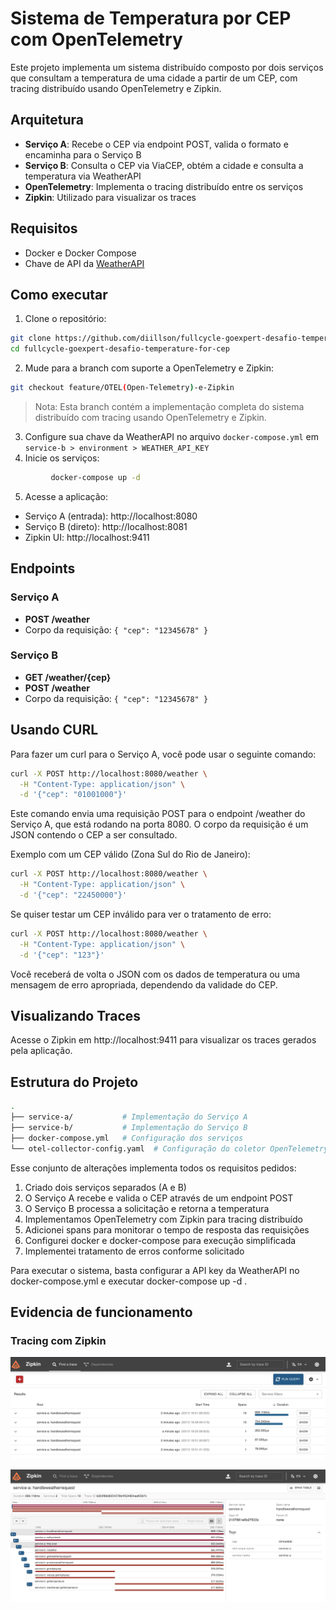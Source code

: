 # Sistema de Temperatura por CEP com OpenTelemetry

Este projeto implementa um sistema distribuído composto por dois serviços que consultam a temperatura de uma cidade a partir de um CEP, com tracing distribuído usando OpenTelemetry e Zipkin.
    
## Arquitetura

- **Serviço A**: Recebe o CEP via endpoint POST, valida o formato e encaminha para o Serviço B
- **Serviço B**: Consulta o CEP via ViaCEP, obtém a cidade e consulta a temperatura via WeatherAPI
- **OpenTelemetry**: Implementa o tracing distribuído entre os serviços
- **Zipkin**: Utilizado para visualizar os traces
    
## Requisitos
    
- Docker e Docker Compose
- Chave de API da [WeatherAPI](https://www.weatherapi.com/)
    
## Como executar

1. Clone o repositório:
```bash
git clone https://github.com/diillson/fullcycle-goexpert-desafio-temperature-for-cep.git
cd fullcycle-goexpert-desafio-temperature-for-cep
```
2. Mude para a branch com suporte a OpenTelemetry e Zipkin:
```bash
git checkout feature/OTEL(Open-Telemetry)-e-Zipkin
```
>Nota: Esta branch contém a implementação completa do sistema distribuído com tracing usando OpenTelemetry e Zipkin. 

3. Configure sua chave da WeatherAPI no arquivo `docker-compose.yml` em `service-b > environment > WEATHER_API_KEY`
4. Inicie os serviços:

```bash
         docker-compose up -d
```

5. Acesse a aplicação:

- Serviço A (entrada): http://localhost:8080
- Serviço B (direto): http://localhost:8081
- Zipkin UI: http://localhost:9411
    
## Endpoints
    
### Serviço A
- **POST /weather**
- Corpo da requisição: `{ "cep": "12345678" }`
    
### Serviço B
- **GET /weather/{cep}**
- **POST /weather**
- Corpo da requisição: `{ "cep": "12345678" }`

## Usando CURL

Para fazer um curl para o Serviço A, você pode usar o seguinte comando:
```bash
curl -X POST http://localhost:8080/weather \
  -H "Content-Type: application/json" \
  -d '{"cep": "01001000"}'
```

Este comando envia uma requisição POST para o endpoint  /weather  do Serviço A, que está rodando na porta 8080. O corpo da requisição é um JSON contendo o CEP a ser consultado.

Exemplo com um CEP válido (Zona Sul do Rio de Janeiro):
```bash
curl -X POST http://localhost:8080/weather \
  -H "Content-Type: application/json" \
  -d '{"cep": "22450000"}'
```

Se quiser testar um CEP inválido para ver o tratamento de erro:
```bash
curl -X POST http://localhost:8080/weather \
  -H "Content-Type: application/json" \
  -d '{"cep": "123"}'
```

Você receberá de volta o JSON com os dados de temperatura ou uma mensagem de erro apropriada, dependendo da validade do CEP.

## Visualizando Traces
    
Acesse o Zipkin em http://localhost:9411 para visualizar os traces gerados pela aplicação.
    
## Estrutura do Projeto

```bash
.
├── service-a/           # Implementação do Serviço A
├── service-b/           # Implementação do Serviço B
├── docker-compose.yml   # Configuração dos serviços
└── otel-collector-config.yaml  # Configuração do coletor OpenTelemetry
```

Esse conjunto de alterações implementa todos os requisitos pedidos:

1. Criado dois serviços separados (A e B)
2. O Serviço A recebe e valida o CEP através de um endpoint POST
3. O Serviço B processa a solicitação e retorna a temperatura
4. Implementamos OpenTelemetry com Zipkin para tracing distribuído
5. Adicionei spans para monitorar o tempo de resposta das requisições
6. Configurei docker e docker-compose para execução simplificada
7. Implementei tratamento de erros conforme solicitado

Para executar o sistema, basta configurar a API key da WeatherAPI no docker-compose.yml e executar  docker-compose up -d .

## Evidencia de funcionamento

### Tracing com Zipkin
![Tracing com Zipkin](images/zipkin-trace.png)

![Tracing com Zipkin](images/zipkin-trace2.png)
